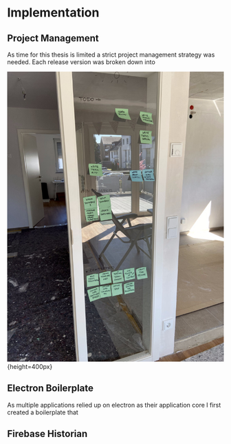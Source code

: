 <!-- Goal: 1500 Words -->
# Implementation

## Project Management

As time for this thesis is limited a strict project management strategy was needed. Each release version was broken down into 

![Kanban Board - Source: Author](images/kanban-board.jpg){height=400px}

<!-- How have I designed the application road map? -->
<!-- What project management tools have I used in order to keep track of my tasks? Notion, GitHub Issues, Tags, Gantt-Chart -->

<!-- What does the electron-vite-fusion boilerplate do? -->
## Electron Boilerplate

As multiple applications relied up on electron as their application core I first created a boilerplate that 
  <!-- Code Signing -->


## Firebase Historian

<!-- What features / code snippets need deeper explaination? -->
  <!-- What are these features / sntippets used for? -->
  <!-- What language are they written in? -->
  <!-- How do these feature / snippets function? -->

<!-- How much data is firestore using when on cellular? Make some tests to see how much data is beeing used -->
  <!-- How are the security rules defined? -->
  <!-- How is data being stored? -->
